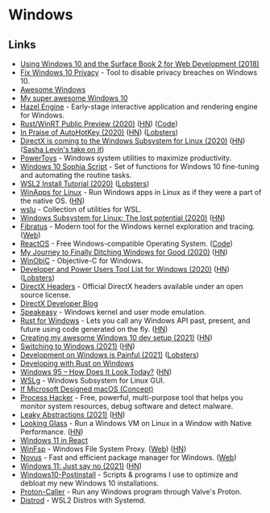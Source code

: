 # Windows

## Links

- [Using Windows 10 and the Surface Book 2 for Web Development (2018)](https://andrewbrookins.com/technology/using-windows-10-and-surface-book-2-for-web-development/)
- [Fix Windows 10 Privacy](https://github.com/modzero/fix-windows-privacy) - Tool to disable privacy breaches on Windows 10.
- [Awesome Windows](https://github.com/Awesome-Windows/Awesome)
- [My super awesome Windows 10](https://github.com/NickSeagull/my-windows)
- [Hazel Engine](https://github.com/TheCherno/Hazel) - Early-stage interactive application and rendering engine for Windows.
- [Rust/WinRT Public Preview (2020)](https://blogs.windows.com/windowsdeveloper/2020/04/30/rust-winrt-public-preview/) ([HN](https://news.ycombinator.com/item?id=23033451)) ([Code](https://github.com/microsoft/winrt-rs))
- [In Praise of AutoHotKey (2020)](https://www.hillelwayne.com/post/ahk/) ([HN](https://news.ycombinator.com/item?id=23156060)) ([Lobsters](https://lobste.rs/s/aqwsn5/praise_autohotkey))
- [DirectX is coming to the Windows Subsystem for Linux (2020)](https://devblogs.microsoft.com/directx/directx-heart-linux/) ([HN](https://news.ycombinator.com/item?id=23241040)) ([Sasha Levin's take on it](https://lkml.org/lkml/2020/5/19/742))
- [PowerToys](https://github.com/microsoft/PowerToys) - Windows system utilities to maximize productivity.
- [Windows 10 Sophia Script](https://github.com/farag2/Windows-10-Sophia-Script) - Set of functions for Windows 10 fine-tuning and automating the routine tasks.
- [WSL2 Install Tutorial (2020)](https://l-o-o-s-e-d.net/wsl2) ([Lobsters](https://lobste.rs/s/zatvvo/wsl2_installation_tutorial_for))
- [WinApps for Linux](https://github.com/Fmstrat/winapps) - Run Windows apps in Linux as if they were a part of the native OS. ([HN](https://news.ycombinator.com/item?id=25021261))
- [wslu](https://github.com/wslutilities/wslu) - Collection of utilities for WSL.
- [Windows Subsystem for Linux: The lost potential (2020)](https://jmmv.dev/2020/11/wsl-lost-potential.html) ([HN](https://news.ycombinator.com/item?id=25154300))
- [Fibratus](https://github.com/rabbitstack/fibratus) - Modern tool for the Windows kernel exploration and tracing. ([Web](https://www.fibratus.io/#/))
- [ReactOS](https://reactos.org/) - Free Windows-compatible Operating System. ([Code](https://github.com/reactos/reactos))
- [My Journey to Finally Ditching Windows for Good (2020)](https://news.ycombinator.com/item?id=25424225) ([HN](https://news.ycombinator.com/item?id=25424225))
- [WinObjC](https://github.com/microsoft/WinObjC) - Objective-C for Windows.
- [Developer and Power Users Tool List for Windows (2020)](https://www.hanselman.com/blog/scott-hanselmans-2021-ultimate-developer-and-power-users-tool-list-for-windows) ([HN](https://news.ycombinator.com/item?id=25534258)) ([Lobsters](https://lobste.rs/s/mv3s2z/scott_hanselman_s_2021_ultimate))
- [DirectX Headers](https://github.com/microsoft/DirectX-Headers) - Official DirectX headers available under an open source license.
- [DirectX Developer Blog](https://devblogs.microsoft.com/directx/)
- [Speakeasy](https://github.com/fireeye/speakeasy) - Windows kernel and user mode emulation.
- [Rust for Windows](https://github.com/microsoft/windows-rs) - Lets you call any Windows API past, present, and future using code generated on the fly. ([HN](https://news.ycombinator.com/item?id=25862291))
- [Creating my awesome Windows 10 dev setup (2021)](https://chimerical.ca/posts/creating-my-awesome-windows-10-dev-setup) ([HN](https://news.ycombinator.com/item?id=25965231))
- [Switching to Windows (2021)](http://ignorethecode.net/blog/2021/02/02/switching_to_windows/) ([HN](https://news.ycombinator.com/item?id=26101078))
- [Development on Windows is Painful (2021)](https://christine.website/blog/windows-pain-2021-03-03) ([Lobsters](https://lobste.rs/s/ibxmxb/development_on_windows_is_painful))
- [Developing with Rust on Windows](https://docs.microsoft.com/en-us/windows/dev-environment/rust/)
- [Windows 95 – How Does It Look Today?](https://dmitryelj.medium.com/windows-95-how-does-it-look-today-feda837922d9) ([HN](https://news.ycombinator.com/item?id=26676957))
- [WSLg](https://github.com/microsoft/wslg) - Windows Subsystem for Linux GUI.
- [If Microsoft Designed macOS (Concept)](https://www.youtube.com/watch?v=OtwHJwP-juo)
- [Process Hacker](https://github.com/processhacker/processhacker) - Free, powerful, multi-purpose tool that helps you monitor system resources, debug software and detect malware.
- [Leaky Abstractions (2021)](https://textslashplain.com/2021/06/02/leaky-abstractions/) ([HN](https://news.ycombinator.com/item?id=27372292))
- [Looking Glass](https://looking-glass.io/) - Run a Windows VM on Linux in a Window with Native Performance. ([HN](https://news.ycombinator.com/item?id=27870399))
- [Windows 11 in React](https://github.com/blueedgetechno/windows11)
- [WinFsp](https://github.com/billziss-gh/winfsp) - Windows File System Proxy. ([Web](http://www.secfs.net/winfsp/)) ([HN](https://news.ycombinator.com/item?id=28264408))
- [Novus](https://github.com/novus-package-manager/novus) - Fast and efficient package manager for Windows. ([Web](https://www.novuspkg.com/))
- [Windows 11: Just say no (2021)](https://www.computerworld.com/article/3633630/windows-11-just-say-no.html) ([HN](https://news.ycombinator.com/item?id=28554979))
- [Windows10-Postinstall](https://github.com/r33int/Windows10-Postinstall) - Scripts & programs I use to optimize and debloat my new Windows 10 installations.
- [Proton-Caller](https://github.com/caverym/proton-caller) - Run any Windows program through Valve's Proton.
- [Distrod](https://github.com/nullpo-head/wsl-distrod) - WSL2 Distros with Systemd.
